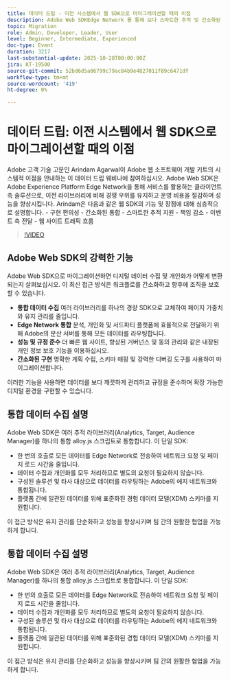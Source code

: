 ```yaml
---
title: 데이터 드립 - 이전 시스템에서 웹 SDK으로 마이그레이션할 때의 이점
description: Adobe Web SDKEdge Network 를 통해 보다 스마트한 추적 및 간소화된 통합을 통해 구현을 간소화하고, 성능을 향상시키고, 비용을 절감하는 방법에 대해 알아봅니다.
topic: Migration
role: Admin, Developer, Leader, User
level: Beginner, Intermediate, Experienced
doc-type: Event
duration: 3217
last-substantial-update: 2025-10-28T00:00:00Z
jira: KT-19500
source-git-commit: 52bd6d5a06799c79ac84b9e4827011f89c6471df
workflow-type: tm+mt
source-wordcount: '419'
ht-degree: 0%

---
```



# 데이터 드립: 이전 시스템에서 웹 SDK으로 마이그레이션할 때의 이점

Adobe 고객 기술 고문인 Arindam Agarwal이 Adobe 웹 소프트웨어 개발 키트의 시스템적 이점을 안내하는 이 데이터 드립 웨비나에 참여하십시오. Adobe Web SDK은 Adobe Experience Platform Edge Network을 통해 서비스를 활용하는 클라이언트측 솔루션으로, 이전 라이브러리에 비해 경쟁 우위를 유지하고 운영 비용을 절감하며 성능을 향상시킵니다. Arindam은 다음과 같은 웹 SDK의 기능 및 장점에 대해 심층적으로 설명합니다. - 구현 편의성 - 간소화된 통합 - 스마트한 추적 지원 - 책임 감소 - 이벤트 측 전달 - 웹 사이트 트래픽 흐름

>[!VIDEO](https://video.tv.adobe.com/v/3476271/?learn=on&enablevpops)

## Adobe Web SDK의 강력한 기능

Adobe Web SDK으로 마이그레이션하면 디지털 데이터 수집 및 개인화가 어떻게 변환되는지 살펴보십시오. 이 최신 접근 방식은 워크플로를 간소화하고 향후에 조직을 보호할 수 있습니다.

* **통합 데이터 수집** 여러 라이브러리를 하나의 경량 SDK으로 교체하여 페이지 가중치와 유지 관리를 줄입니다.
* **Edge Network 통합** 분석, 개인화 및 서드파티 플랫폼에 효율적으로 전달하기 위해 Adobe의 분산 서버를 통해 모든 데이터를 라우팅합니다.
* **성능 및 규정 준수** 더 빠른 웹 사이트, 향상된 거버넌스 및 동의 관리와 같은 내장된 개인 정보 보호 기능을 이용하십시오.
* **간소화된 구현** 명확한 계획 수립, 스키마 매핑 및 강력한 디버깅 도구를 사용하여 마이그레이션합니다.

이러한 기능을 사용하면 데이터를 보다 깨끗하게 관리하고 규정을 준수하며 확장 가능한 디지털 환경을 구현할 수 있습니다.

## 통합 데이터 수집 설명

Adobe Web SDK은 여러 추적 라이브러리(Analytics, Target, Audience Manager)를 하나의 통합 alloy.js 스크립트로 통합합니다. 이 단일 SDK:

* 한 번의 호출로 모든 데이터를 Edge Network로 전송하여 네트워크 요청 및 페이지 로드 시간을 줄입니다.
* 데이터 수집과 개인화를 모두 처리하므로 별도의 요청이 필요하지 않습니다.
* 구성된 솔루션 및 타사 대상으로 데이터를 라우팅하는 Adobe의 에지 네트워크와 통합됩니다.
* 플랫폼 간에 일관된 데이터를 위해 표준화된 경험 데이터 모델(XDM) 스키마를 지원합니다.

이 접근 방식은 유지 관리를 단순화하고 성능을 향상시키며 팀 간의 원활한 협업을 가능하게 합니다.

## 통합 데이터 수집 설명

Adobe Web SDK은 여러 추적 라이브러리(Analytics, Target, Audience Manager)를 하나의 통합 alloy.js 스크립트로 통합합니다. 이 단일 SDK:

* 한 번의 호출로 모든 데이터를 Edge Network로 전송하여 네트워크 요청 및 페이지 로드 시간을 줄입니다.
* 데이터 수집과 개인화를 모두 처리하므로 별도의 요청이 필요하지 않습니다.
* 구성된 솔루션 및 타사 대상으로 데이터를 라우팅하는 Adobe의 에지 네트워크와 통합됩니다.
* 플랫폼 간에 일관된 데이터를 위해 표준화된 경험 데이터 모델(XDM) 스키마를 지원합니다.

이 접근 방식은 유지 관리를 단순화하고 성능을 향상시키며 팀 간의 원활한 협업을 가능하게 합니다.

